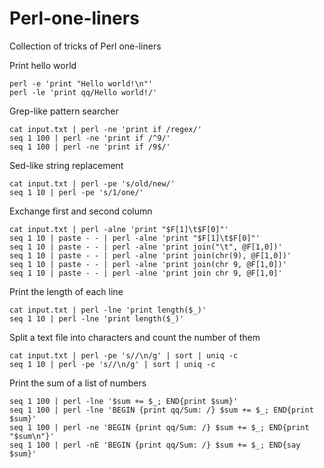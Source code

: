 Perl-one-liners
======

Collection of tricks of Perl one-liners

Print hello world

    perl -e 'print "Hello world!\n"'
    perl -le 'print qq/Hello world!/'

Grep-like pattern searcher

    cat input.txt | perl -ne 'print if /regex/'
    seq 1 100 | perl -ne 'print if /^9/'
    seq 1 100 | perl -ne 'print if /9$/'

Sed-like string replacement

    cat input.txt | perl -pe 's/old/new/'
    seq 1 10 | perl -pe 's/1/one/'

Exchange first and second column

    cat input.txt | perl -alne 'print "$F[1]\t$F[0]"'
    seq 1 10 | paste - - | perl -alne 'print "$F[1]\t$F[0]"'
    seq 1 10 | paste - - | perl -alne 'print join("\t", @F[1,0])'
    seq 1 10 | paste - - | perl -alne 'print join(chr(9), @F[1,0])'
    seq 1 10 | paste - - | perl -alne 'print join(chr 9, @F[1,0])'
    seq 1 10 | paste - - | perl -alne 'print join chr 9, @F[1,0]'

Print the length of each line

    cat input.txt | perl -lne 'print length($_)'
    seq 1 10 | perl -lne 'print length($_)'

Split a text file into characters and count the number of them

    cat input.txt | perl -pe 's//\n/g' | sort | uniq -c
    seq 1 10 | perl -pe 's//\n/g' | sort | uniq -c

Print the sum of a list of numbers

    seq 1 100 | perl -lne '$sum += $_; END{print $sum}'
    seq 1 100 | perl -lne 'BEGIN {print qq/Sum: /} $sum += $_; END{print $sum}'
    seq 1 100 | perl -ne 'BEGIN {print qq/Sum: /} $sum += $_; END{print "$sum\n"}'
    seq 1 100 | perl -nE 'BEGIN {print qq/Sum: /} $sum += $_; END{say $sum}'


